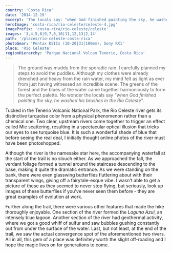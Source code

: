 ```yaml
---
country: 'Costa Rica'
date: '2014-12-19'
excerpt: 'The locals say: "when God finished painting the sky, he washed his brushes in the Rio Celeste".'
heroImage: 'costa-rica/rio-celeste/celeste-4.jpg'
imagePrefix: 'costa-rica/rio-celeste/celeste'
images: '3,4,5,6|9,7,8,10|11,12,13|2,14'
path: '/places/rio-celeste-costa-rica'
photoGear: 'Pentax K5IIs (10-20|31|100mm), Sony RX1'
place: 'Rio Celeste'
regionHierarchy: 'Parque Nacional Volcan Tenorio, Costa Rica'
---
```


> The ground was muddy from the sporadic rain. I carefully planned my steps to avoid the puddles. Although my clothes were already drenched and heavy from the rain water, my mind felt as light as ever from just having witnessed an incredible scene. The greens of the forest and the blues of the water came together harmoniously to form the perfect palette. No wonder the locals say _“when God finished painting the sky, he washed his brushes in the Rio Celeste”_.

Tucked in the Tenerio Volcanic National Park, the Rio Celeste river gets its distinctive turquoise color from a physical phenomenon rather than a chemical one. Two clear, upstream rivers come together to trigger an effect called Mie scattering, resulting in a spectacular optical illusion that tricks our eyes to see turquoise blue. It is such a wonderful shade of blue that before seeing the real deal, I initially thought online photos of the river must have been photoshopped.

Although the river is the namesake star here, the accompanying waterfall at the start of the trail is no slouch either. As we approached the fall, the verdant foliage formed a tunnel around the staircase descending to the base, making it quite the dramatic entrance. As we were standing on the bank, there were even glasswing butterflies fluttering about with their transparent wings, giving off a fairytale-esque vibe. I wasn't able to get a picture of these as they seemed to never stop flying, but seriously, look up images of these butterflies if you've never seen them before - they are great examples of evolution at work.

Further along the trail, there were various other features that made the hike thoroughly enjoyable. One section of the river formed the _Laguna Azul_, an intensely blue lagoon. Another section of the river had geothermal activity, where we got a good whiff of sulfur and saw bubbles gushing constantly out from under the surface of the water. Last, but not least, at the end of the trail, we saw the actual convergence spot of the aforementioned two rivers. All in all, this gem of a place was definitely worth the slight off-roading and I hope the magic lives on for generations to come.
